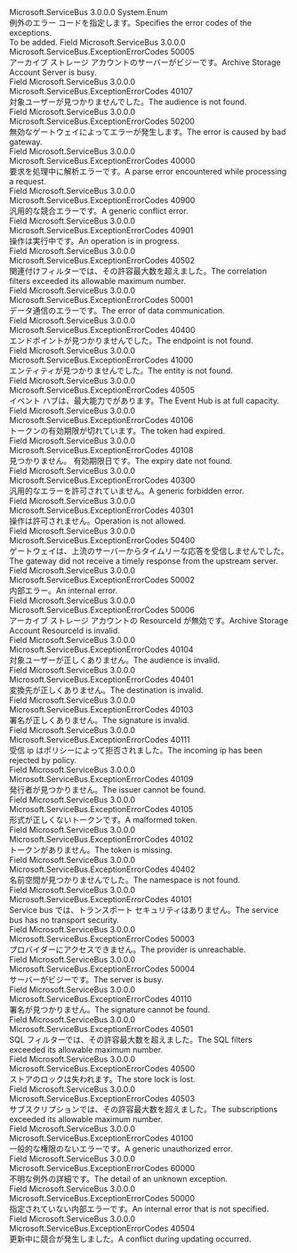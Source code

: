 <Type Name="ExceptionErrorCodes" FullName="Microsoft.ServiceBus.ExceptionErrorCodes">
  <TypeSignature Language="C#" Value="public enum ExceptionErrorCodes" />
  <TypeSignature Language="ILAsm" Value=".class public auto ansi sealed ExceptionErrorCodes extends System.Enum" />
  <TypeSignature Language="DocId" Value="T:Microsoft.ServiceBus.ExceptionErrorCodes" />
  <TypeSignature Language="VB.NET" Value="Public Enum ExceptionErrorCodes" />
  <TypeSignature Language="F#" Value="type ExceptionErrorCodes = " />
  <AssemblyInfo>
    <AssemblyName>Microsoft.ServiceBus</AssemblyName>
    <AssemblyVersion>3.0.0.0</AssemblyVersion>
  </AssemblyInfo>
  <Base>
    <BaseTypeName>System.Enum</BaseTypeName>
  </Base>
  <Docs>
    <summary><span data-ttu-id="a7266-101">例外のエラー コードを指定します。</span><span class="sxs-lookup"><span data-stu-id="a7266-101">Specifies the error codes of the exceptions.</span></span></summary>
    <remarks>To be added.</remarks>
  </Docs>
  <Members>
    <Member MemberName="ArchiveStorageAccountServerBusy">
      <MemberSignature Language="C#" Value="ArchiveStorageAccountServerBusy" />
      <MemberSignature Language="ILAsm" Value=".field public static literal valuetype Microsoft.ServiceBus.ExceptionErrorCodes ArchiveStorageAccountServerBusy = int32(50005)" />
      <MemberSignature Language="DocId" Value="F:Microsoft.ServiceBus.ExceptionErrorCodes.ArchiveStorageAccountServerBusy" />
      <MemberSignature Language="VB.NET" Value="ArchiveStorageAccountServerBusy" />
      <MemberSignature Language="F#" Value="ArchiveStorageAccountServerBusy = 50005" Usage="Microsoft.ServiceBus.ExceptionErrorCodes.ArchiveStorageAccountServerBusy" />
      <MemberType>Field</MemberType>
      <AssemblyInfo>
        <AssemblyName>Microsoft.ServiceBus</AssemblyName>
        <AssemblyVersion>3.0.0.0</AssemblyVersion>
      </AssemblyInfo>
      <ReturnValue>
        <ReturnType>Microsoft.ServiceBus.ExceptionErrorCodes</ReturnType>
      </ReturnValue>
      <MemberValue>50005</MemberValue>
      <Docs>
        <summary> <span data-ttu-id="a7266-102">アーカイブ ストレージ アカウントのサーバーがビジーです。</span><span class="sxs-lookup"><span data-stu-id="a7266-102">Archive Storage Account Server is busy.</span></span> </summary>
      </Docs>
    </Member>
    <Member MemberName="AudienceNotFound">
      <MemberSignature Language="C#" Value="AudienceNotFound" />
      <MemberSignature Language="ILAsm" Value=".field public static literal valuetype Microsoft.ServiceBus.ExceptionErrorCodes AudienceNotFound = int32(40107)" />
      <MemberSignature Language="DocId" Value="F:Microsoft.ServiceBus.ExceptionErrorCodes.AudienceNotFound" />
      <MemberSignature Language="VB.NET" Value="AudienceNotFound" />
      <MemberSignature Language="F#" Value="AudienceNotFound = 40107" Usage="Microsoft.ServiceBus.ExceptionErrorCodes.AudienceNotFound" />
      <MemberType>Field</MemberType>
      <AssemblyInfo>
        <AssemblyName>Microsoft.ServiceBus</AssemblyName>
        <AssemblyVersion>3.0.0.0</AssemblyVersion>
      </AssemblyInfo>
      <ReturnValue>
        <ReturnType>Microsoft.ServiceBus.ExceptionErrorCodes</ReturnType>
      </ReturnValue>
      <MemberValue>40107</MemberValue>
      <Docs>
        <summary><span data-ttu-id="a7266-103">対象ユーザーが見つかりませんでした。</span><span class="sxs-lookup"><span data-stu-id="a7266-103">The audience is not found.</span></span></summary>
      </Docs>
    </Member>
    <Member MemberName="BadGatewayFailure">
      <MemberSignature Language="C#" Value="BadGatewayFailure" />
      <MemberSignature Language="ILAsm" Value=".field public static literal valuetype Microsoft.ServiceBus.ExceptionErrorCodes BadGatewayFailure = int32(50200)" />
      <MemberSignature Language="DocId" Value="F:Microsoft.ServiceBus.ExceptionErrorCodes.BadGatewayFailure" />
      <MemberSignature Language="VB.NET" Value="BadGatewayFailure" />
      <MemberSignature Language="F#" Value="BadGatewayFailure = 50200" Usage="Microsoft.ServiceBus.ExceptionErrorCodes.BadGatewayFailure" />
      <MemberType>Field</MemberType>
      <AssemblyInfo>
        <AssemblyName>Microsoft.ServiceBus</AssemblyName>
        <AssemblyVersion>3.0.0.0</AssemblyVersion>
      </AssemblyInfo>
      <ReturnValue>
        <ReturnType>Microsoft.ServiceBus.ExceptionErrorCodes</ReturnType>
      </ReturnValue>
      <MemberValue>50200</MemberValue>
      <Docs>
        <summary><span data-ttu-id="a7266-104">無効なゲートウェイによってエラーが発生します。</span><span class="sxs-lookup"><span data-stu-id="a7266-104">The error is caused by bad gateway.</span></span></summary>
      </Docs>
    </Member>
    <Member MemberName="BadRequest">
      <MemberSignature Language="C#" Value="BadRequest" />
      <MemberSignature Language="ILAsm" Value=".field public static literal valuetype Microsoft.ServiceBus.ExceptionErrorCodes BadRequest = int32(40000)" />
      <MemberSignature Language="DocId" Value="F:Microsoft.ServiceBus.ExceptionErrorCodes.BadRequest" />
      <MemberSignature Language="VB.NET" Value="BadRequest" />
      <MemberSignature Language="F#" Value="BadRequest = 40000" Usage="Microsoft.ServiceBus.ExceptionErrorCodes.BadRequest" />
      <MemberType>Field</MemberType>
      <AssemblyInfo>
        <AssemblyName>Microsoft.ServiceBus</AssemblyName>
        <AssemblyVersion>3.0.0.0</AssemblyVersion>
      </AssemblyInfo>
      <ReturnValue>
        <ReturnType>Microsoft.ServiceBus.ExceptionErrorCodes</ReturnType>
      </ReturnValue>
      <MemberValue>40000</MemberValue>
      <Docs>
        <summary><span data-ttu-id="a7266-105">要求を処理中に解析エラーです。</span><span class="sxs-lookup"><span data-stu-id="a7266-105">A parse error encountered while processing a request.</span></span></summary>
      </Docs>
    </Member>
    <Member MemberName="ConflictGeneric">
      <MemberSignature Language="C#" Value="ConflictGeneric" />
      <MemberSignature Language="ILAsm" Value=".field public static literal valuetype Microsoft.ServiceBus.ExceptionErrorCodes ConflictGeneric = int32(40900)" />
      <MemberSignature Language="DocId" Value="F:Microsoft.ServiceBus.ExceptionErrorCodes.ConflictGeneric" />
      <MemberSignature Language="VB.NET" Value="ConflictGeneric" />
      <MemberSignature Language="F#" Value="ConflictGeneric = 40900" Usage="Microsoft.ServiceBus.ExceptionErrorCodes.ConflictGeneric" />
      <MemberType>Field</MemberType>
      <AssemblyInfo>
        <AssemblyName>Microsoft.ServiceBus</AssemblyName>
        <AssemblyVersion>3.0.0.0</AssemblyVersion>
      </AssemblyInfo>
      <ReturnValue>
        <ReturnType>Microsoft.ServiceBus.ExceptionErrorCodes</ReturnType>
      </ReturnValue>
      <MemberValue>40900</MemberValue>
      <Docs>
        <summary><span data-ttu-id="a7266-106">汎用的な競合エラーです。</span><span class="sxs-lookup"><span data-stu-id="a7266-106">A generic conflict error.</span></span></summary>
      </Docs>
    </Member>
    <Member MemberName="ConflictOperationInProgress">
      <MemberSignature Language="C#" Value="ConflictOperationInProgress" />
      <MemberSignature Language="ILAsm" Value=".field public static literal valuetype Microsoft.ServiceBus.ExceptionErrorCodes ConflictOperationInProgress = int32(40901)" />
      <MemberSignature Language="DocId" Value="F:Microsoft.ServiceBus.ExceptionErrorCodes.ConflictOperationInProgress" />
      <MemberSignature Language="VB.NET" Value="ConflictOperationInProgress" />
      <MemberSignature Language="F#" Value="ConflictOperationInProgress = 40901" Usage="Microsoft.ServiceBus.ExceptionErrorCodes.ConflictOperationInProgress" />
      <MemberType>Field</MemberType>
      <AssemblyInfo>
        <AssemblyName>Microsoft.ServiceBus</AssemblyName>
        <AssemblyVersion>3.0.0.0</AssemblyVersion>
      </AssemblyInfo>
      <ReturnValue>
        <ReturnType>Microsoft.ServiceBus.ExceptionErrorCodes</ReturnType>
      </ReturnValue>
      <MemberValue>40901</MemberValue>
      <Docs>
        <summary><span data-ttu-id="a7266-107">操作は実行中です。</span><span class="sxs-lookup"><span data-stu-id="a7266-107">An operation is in progress.</span></span></summary>
      </Docs>
    </Member>
    <Member MemberName="CorrelationFiltersExceeded">
      <MemberSignature Language="C#" Value="CorrelationFiltersExceeded" />
      <MemberSignature Language="ILAsm" Value=".field public static literal valuetype Microsoft.ServiceBus.ExceptionErrorCodes CorrelationFiltersExceeded = int32(40502)" />
      <MemberSignature Language="DocId" Value="F:Microsoft.ServiceBus.ExceptionErrorCodes.CorrelationFiltersExceeded" />
      <MemberSignature Language="VB.NET" Value="CorrelationFiltersExceeded" />
      <MemberSignature Language="F#" Value="CorrelationFiltersExceeded = 40502" Usage="Microsoft.ServiceBus.ExceptionErrorCodes.CorrelationFiltersExceeded" />
      <MemberType>Field</MemberType>
      <AssemblyInfo>
        <AssemblyName>Microsoft.ServiceBus</AssemblyName>
        <AssemblyVersion>3.0.0.0</AssemblyVersion>
      </AssemblyInfo>
      <ReturnValue>
        <ReturnType>Microsoft.ServiceBus.ExceptionErrorCodes</ReturnType>
      </ReturnValue>
      <MemberValue>40502</MemberValue>
      <Docs>
        <summary><span data-ttu-id="a7266-108">関連付けフィルターでは、その許容最大数を超えました。</span><span class="sxs-lookup"><span data-stu-id="a7266-108">The correlation filters exceeded its allowable maximum number.</span></span></summary>
      </Docs>
    </Member>
    <Member MemberName="DataCommunicationError">
      <MemberSignature Language="C#" Value="DataCommunicationError" />
      <MemberSignature Language="ILAsm" Value=".field public static literal valuetype Microsoft.ServiceBus.ExceptionErrorCodes DataCommunicationError = int32(50001)" />
      <MemberSignature Language="DocId" Value="F:Microsoft.ServiceBus.ExceptionErrorCodes.DataCommunicationError" />
      <MemberSignature Language="VB.NET" Value="DataCommunicationError" />
      <MemberSignature Language="F#" Value="DataCommunicationError = 50001" Usage="Microsoft.ServiceBus.ExceptionErrorCodes.DataCommunicationError" />
      <MemberType>Field</MemberType>
      <AssemblyInfo>
        <AssemblyName>Microsoft.ServiceBus</AssemblyName>
        <AssemblyVersion>3.0.0.0</AssemblyVersion>
      </AssemblyInfo>
      <ReturnValue>
        <ReturnType>Microsoft.ServiceBus.ExceptionErrorCodes</ReturnType>
      </ReturnValue>
      <MemberValue>50001</MemberValue>
      <Docs>
        <summary><span data-ttu-id="a7266-109">データ通信のエラーです。</span><span class="sxs-lookup"><span data-stu-id="a7266-109">The error of data communication.</span></span></summary>
      </Docs>
    </Member>
    <Member MemberName="EndpointNotFound">
      <MemberSignature Language="C#" Value="EndpointNotFound" />
      <MemberSignature Language="ILAsm" Value=".field public static literal valuetype Microsoft.ServiceBus.ExceptionErrorCodes EndpointNotFound = int32(40400)" />
      <MemberSignature Language="DocId" Value="F:Microsoft.ServiceBus.ExceptionErrorCodes.EndpointNotFound" />
      <MemberSignature Language="VB.NET" Value="EndpointNotFound" />
      <MemberSignature Language="F#" Value="EndpointNotFound = 40400" Usage="Microsoft.ServiceBus.ExceptionErrorCodes.EndpointNotFound" />
      <MemberType>Field</MemberType>
      <AssemblyInfo>
        <AssemblyName>Microsoft.ServiceBus</AssemblyName>
        <AssemblyVersion>3.0.0.0</AssemblyVersion>
      </AssemblyInfo>
      <ReturnValue>
        <ReturnType>Microsoft.ServiceBus.ExceptionErrorCodes</ReturnType>
      </ReturnValue>
      <MemberValue>40400</MemberValue>
      <Docs>
        <summary><span data-ttu-id="a7266-110">エンドポイントが見つかりませんでした。</span><span class="sxs-lookup"><span data-stu-id="a7266-110">The endpoint is not found.</span></span></summary>
      </Docs>
    </Member>
    <Member MemberName="EntityGone">
      <MemberSignature Language="C#" Value="EntityGone" />
      <MemberSignature Language="ILAsm" Value=".field public static literal valuetype Microsoft.ServiceBus.ExceptionErrorCodes EntityGone = int32(41000)" />
      <MemberSignature Language="DocId" Value="F:Microsoft.ServiceBus.ExceptionErrorCodes.EntityGone" />
      <MemberSignature Language="VB.NET" Value="EntityGone" />
      <MemberSignature Language="F#" Value="EntityGone = 41000" Usage="Microsoft.ServiceBus.ExceptionErrorCodes.EntityGone" />
      <MemberType>Field</MemberType>
      <AssemblyInfo>
        <AssemblyName>Microsoft.ServiceBus</AssemblyName>
        <AssemblyVersion>3.0.0.0</AssemblyVersion>
      </AssemblyInfo>
      <ReturnValue>
        <ReturnType>Microsoft.ServiceBus.ExceptionErrorCodes</ReturnType>
      </ReturnValue>
      <MemberValue>41000</MemberValue>
      <Docs>
        <summary><span data-ttu-id="a7266-111">エンティティが見つかりませんでした。</span><span class="sxs-lookup"><span data-stu-id="a7266-111">The entity is not found.</span></span></summary>
      </Docs>
    </Member>
    <Member MemberName="EventHubAtFullCapacity">
      <MemberSignature Language="C#" Value="EventHubAtFullCapacity" />
      <MemberSignature Language="ILAsm" Value=".field public static literal valuetype Microsoft.ServiceBus.ExceptionErrorCodes EventHubAtFullCapacity = int32(40505)" />
      <MemberSignature Language="DocId" Value="F:Microsoft.ServiceBus.ExceptionErrorCodes.EventHubAtFullCapacity" />
      <MemberSignature Language="VB.NET" Value="EventHubAtFullCapacity" />
      <MemberSignature Language="F#" Value="EventHubAtFullCapacity = 40505" Usage="Microsoft.ServiceBus.ExceptionErrorCodes.EventHubAtFullCapacity" />
      <MemberType>Field</MemberType>
      <AssemblyInfo>
        <AssemblyName>Microsoft.ServiceBus</AssemblyName>
        <AssemblyVersion>3.0.0.0</AssemblyVersion>
      </AssemblyInfo>
      <ReturnValue>
        <ReturnType>Microsoft.ServiceBus.ExceptionErrorCodes</ReturnType>
      </ReturnValue>
      <MemberValue>40505</MemberValue>
      <Docs>
        <summary><span data-ttu-id="a7266-112">イベント ハブは、最大能力でがあります。</span><span class="sxs-lookup"><span data-stu-id="a7266-112">The Event Hub is at full capacity.</span></span></summary>
      </Docs>
    </Member>
    <Member MemberName="ExpiredToken">
      <MemberSignature Language="C#" Value="ExpiredToken" />
      <MemberSignature Language="ILAsm" Value=".field public static literal valuetype Microsoft.ServiceBus.ExceptionErrorCodes ExpiredToken = int32(40106)" />
      <MemberSignature Language="DocId" Value="F:Microsoft.ServiceBus.ExceptionErrorCodes.ExpiredToken" />
      <MemberSignature Language="VB.NET" Value="ExpiredToken" />
      <MemberSignature Language="F#" Value="ExpiredToken = 40106" Usage="Microsoft.ServiceBus.ExceptionErrorCodes.ExpiredToken" />
      <MemberType>Field</MemberType>
      <AssemblyInfo>
        <AssemblyName>Microsoft.ServiceBus</AssemblyName>
        <AssemblyVersion>3.0.0.0</AssemblyVersion>
      </AssemblyInfo>
      <ReturnValue>
        <ReturnType>Microsoft.ServiceBus.ExceptionErrorCodes</ReturnType>
      </ReturnValue>
      <MemberValue>40106</MemberValue>
      <Docs>
        <summary><span data-ttu-id="a7266-113">トークンの有効期限が切れています。</span><span class="sxs-lookup"><span data-stu-id="a7266-113">The token had expired.</span></span></summary>
      </Docs>
    </Member>
    <Member MemberName="ExpiresOnNotFound">
      <MemberSignature Language="C#" Value="ExpiresOnNotFound" />
      <MemberSignature Language="ILAsm" Value=".field public static literal valuetype Microsoft.ServiceBus.ExceptionErrorCodes ExpiresOnNotFound = int32(40108)" />
      <MemberSignature Language="DocId" Value="F:Microsoft.ServiceBus.ExceptionErrorCodes.ExpiresOnNotFound" />
      <MemberSignature Language="VB.NET" Value="ExpiresOnNotFound" />
      <MemberSignature Language="F#" Value="ExpiresOnNotFound = 40108" Usage="Microsoft.ServiceBus.ExceptionErrorCodes.ExpiresOnNotFound" />
      <MemberType>Field</MemberType>
      <AssemblyInfo>
        <AssemblyName>Microsoft.ServiceBus</AssemblyName>
        <AssemblyVersion>3.0.0.0</AssemblyVersion>
      </AssemblyInfo>
      <ReturnValue>
        <ReturnType>Microsoft.ServiceBus.ExceptionErrorCodes</ReturnType>
      </ReturnValue>
      <MemberValue>40108</MemberValue>
      <Docs>
        <summary><span data-ttu-id="a7266-114">見つかりません。 有効期限日です。</span><span class="sxs-lookup"><span data-stu-id="a7266-114">The expiry date not found.</span></span></summary>
      </Docs>
    </Member>
    <Member MemberName="ForbiddenGeneric">
      <MemberSignature Language="C#" Value="ForbiddenGeneric" />
      <MemberSignature Language="ILAsm" Value=".field public static literal valuetype Microsoft.ServiceBus.ExceptionErrorCodes ForbiddenGeneric = int32(40300)" />
      <MemberSignature Language="DocId" Value="F:Microsoft.ServiceBus.ExceptionErrorCodes.ForbiddenGeneric" />
      <MemberSignature Language="VB.NET" Value="ForbiddenGeneric" />
      <MemberSignature Language="F#" Value="ForbiddenGeneric = 40300" Usage="Microsoft.ServiceBus.ExceptionErrorCodes.ForbiddenGeneric" />
      <MemberType>Field</MemberType>
      <AssemblyInfo>
        <AssemblyName>Microsoft.ServiceBus</AssemblyName>
        <AssemblyVersion>3.0.0.0</AssemblyVersion>
      </AssemblyInfo>
      <ReturnValue>
        <ReturnType>Microsoft.ServiceBus.ExceptionErrorCodes</ReturnType>
      </ReturnValue>
      <MemberValue>40300</MemberValue>
      <Docs>
        <summary><span data-ttu-id="a7266-115">汎用的なエラーを許可されていません。</span><span class="sxs-lookup"><span data-stu-id="a7266-115">A generic forbidden error.</span></span></summary>
      </Docs>
    </Member>
    <Member MemberName="ForbiddenInvalidOperation">
      <MemberSignature Language="C#" Value="ForbiddenInvalidOperation" />
      <MemberSignature Language="ILAsm" Value=".field public static literal valuetype Microsoft.ServiceBus.ExceptionErrorCodes ForbiddenInvalidOperation = int32(40301)" />
      <MemberSignature Language="DocId" Value="F:Microsoft.ServiceBus.ExceptionErrorCodes.ForbiddenInvalidOperation" />
      <MemberSignature Language="VB.NET" Value="ForbiddenInvalidOperation" />
      <MemberSignature Language="F#" Value="ForbiddenInvalidOperation = 40301" Usage="Microsoft.ServiceBus.ExceptionErrorCodes.ForbiddenInvalidOperation" />
      <MemberType>Field</MemberType>
      <AssemblyInfo>
        <AssemblyName>Microsoft.ServiceBus</AssemblyName>
        <AssemblyVersion>3.0.0.0</AssemblyVersion>
      </AssemblyInfo>
      <ReturnValue>
        <ReturnType>Microsoft.ServiceBus.ExceptionErrorCodes</ReturnType>
      </ReturnValue>
      <MemberValue>40301</MemberValue>
      <Docs>
        <summary><span data-ttu-id="a7266-116">操作は許可されません。</span><span class="sxs-lookup"><span data-stu-id="a7266-116">Operation is not allowed.</span></span></summary>
      </Docs>
    </Member>
    <Member MemberName="GatewayTimeoutFailure">
      <MemberSignature Language="C#" Value="GatewayTimeoutFailure" />
      <MemberSignature Language="ILAsm" Value=".field public static literal valuetype Microsoft.ServiceBus.ExceptionErrorCodes GatewayTimeoutFailure = int32(50400)" />
      <MemberSignature Language="DocId" Value="F:Microsoft.ServiceBus.ExceptionErrorCodes.GatewayTimeoutFailure" />
      <MemberSignature Language="VB.NET" Value="GatewayTimeoutFailure" />
      <MemberSignature Language="F#" Value="GatewayTimeoutFailure = 50400" Usage="Microsoft.ServiceBus.ExceptionErrorCodes.GatewayTimeoutFailure" />
      <MemberType>Field</MemberType>
      <AssemblyInfo>
        <AssemblyName>Microsoft.ServiceBus</AssemblyName>
        <AssemblyVersion>3.0.0.0</AssemblyVersion>
      </AssemblyInfo>
      <ReturnValue>
        <ReturnType>Microsoft.ServiceBus.ExceptionErrorCodes</ReturnType>
      </ReturnValue>
      <MemberValue>50400</MemberValue>
      <Docs>
        <summary><span data-ttu-id="a7266-117">ゲートウェイは、上流のサーバーからタイムリーな応答を受信しませんでした。</span><span class="sxs-lookup"><span data-stu-id="a7266-117">The gateway did not receive a timely response from the upstream server.</span></span></summary>
      </Docs>
    </Member>
    <Member MemberName="InternalFailure">
      <MemberSignature Language="C#" Value="InternalFailure" />
      <MemberSignature Language="ILAsm" Value=".field public static literal valuetype Microsoft.ServiceBus.ExceptionErrorCodes InternalFailure = int32(50002)" />
      <MemberSignature Language="DocId" Value="F:Microsoft.ServiceBus.ExceptionErrorCodes.InternalFailure" />
      <MemberSignature Language="VB.NET" Value="InternalFailure" />
      <MemberSignature Language="F#" Value="InternalFailure = 50002" Usage="Microsoft.ServiceBus.ExceptionErrorCodes.InternalFailure" />
      <MemberType>Field</MemberType>
      <AssemblyInfo>
        <AssemblyName>Microsoft.ServiceBus</AssemblyName>
        <AssemblyVersion>3.0.0.0</AssemblyVersion>
      </AssemblyInfo>
      <ReturnValue>
        <ReturnType>Microsoft.ServiceBus.ExceptionErrorCodes</ReturnType>
      </ReturnValue>
      <MemberValue>50002</MemberValue>
      <Docs>
        <summary><span data-ttu-id="a7266-118">内部エラー。</span><span class="sxs-lookup"><span data-stu-id="a7266-118">An internal error.</span></span></summary>
      </Docs>
    </Member>
    <Member MemberName="InvalidArchiveStorageAccountResourceId">
      <MemberSignature Language="C#" Value="InvalidArchiveStorageAccountResourceId" />
      <MemberSignature Language="ILAsm" Value=".field public static literal valuetype Microsoft.ServiceBus.ExceptionErrorCodes InvalidArchiveStorageAccountResourceId = int32(50006)" />
      <MemberSignature Language="DocId" Value="F:Microsoft.ServiceBus.ExceptionErrorCodes.InvalidArchiveStorageAccountResourceId" />
      <MemberSignature Language="VB.NET" Value="InvalidArchiveStorageAccountResourceId" />
      <MemberSignature Language="F#" Value="InvalidArchiveStorageAccountResourceId = 50006" Usage="Microsoft.ServiceBus.ExceptionErrorCodes.InvalidArchiveStorageAccountResourceId" />
      <MemberType>Field</MemberType>
      <AssemblyInfo>
        <AssemblyName>Microsoft.ServiceBus</AssemblyName>
        <AssemblyVersion>3.0.0.0</AssemblyVersion>
      </AssemblyInfo>
      <ReturnValue>
        <ReturnType>Microsoft.ServiceBus.ExceptionErrorCodes</ReturnType>
      </ReturnValue>
      <MemberValue>50006</MemberValue>
      <Docs>
        <summary> <span data-ttu-id="a7266-119">アーカイブ ストレージ アカウントの ResourceId が無効です。</span><span class="sxs-lookup"><span data-stu-id="a7266-119">Archive Storage Account ResourceId is invalid.</span></span> </summary>
      </Docs>
    </Member>
    <Member MemberName="InvalidAudience">
      <MemberSignature Language="C#" Value="InvalidAudience" />
      <MemberSignature Language="ILAsm" Value=".field public static literal valuetype Microsoft.ServiceBus.ExceptionErrorCodes InvalidAudience = int32(40104)" />
      <MemberSignature Language="DocId" Value="F:Microsoft.ServiceBus.ExceptionErrorCodes.InvalidAudience" />
      <MemberSignature Language="VB.NET" Value="InvalidAudience" />
      <MemberSignature Language="F#" Value="InvalidAudience = 40104" Usage="Microsoft.ServiceBus.ExceptionErrorCodes.InvalidAudience" />
      <MemberType>Field</MemberType>
      <AssemblyInfo>
        <AssemblyName>Microsoft.ServiceBus</AssemblyName>
        <AssemblyVersion>3.0.0.0</AssemblyVersion>
      </AssemblyInfo>
      <ReturnValue>
        <ReturnType>Microsoft.ServiceBus.ExceptionErrorCodes</ReturnType>
      </ReturnValue>
      <MemberValue>40104</MemberValue>
      <Docs>
        <summary><span data-ttu-id="a7266-120">対象ユーザーが正しくありません。</span><span class="sxs-lookup"><span data-stu-id="a7266-120">The audience is invalid.</span></span></summary>
      </Docs>
    </Member>
    <Member MemberName="InvalidDestination">
      <MemberSignature Language="C#" Value="InvalidDestination" />
      <MemberSignature Language="ILAsm" Value=".field public static literal valuetype Microsoft.ServiceBus.ExceptionErrorCodes InvalidDestination = int32(40401)" />
      <MemberSignature Language="DocId" Value="F:Microsoft.ServiceBus.ExceptionErrorCodes.InvalidDestination" />
      <MemberSignature Language="VB.NET" Value="InvalidDestination" />
      <MemberSignature Language="F#" Value="InvalidDestination = 40401" Usage="Microsoft.ServiceBus.ExceptionErrorCodes.InvalidDestination" />
      <MemberType>Field</MemberType>
      <AssemblyInfo>
        <AssemblyName>Microsoft.ServiceBus</AssemblyName>
        <AssemblyVersion>3.0.0.0</AssemblyVersion>
      </AssemblyInfo>
      <ReturnValue>
        <ReturnType>Microsoft.ServiceBus.ExceptionErrorCodes</ReturnType>
      </ReturnValue>
      <MemberValue>40401</MemberValue>
      <Docs>
        <summary><span data-ttu-id="a7266-121">変換先が正しくありません。</span><span class="sxs-lookup"><span data-stu-id="a7266-121">The destination is invalid.</span></span></summary>
      </Docs>
    </Member>
    <Member MemberName="InvalidSignature">
      <MemberSignature Language="C#" Value="InvalidSignature" />
      <MemberSignature Language="ILAsm" Value=".field public static literal valuetype Microsoft.ServiceBus.ExceptionErrorCodes InvalidSignature = int32(40103)" />
      <MemberSignature Language="DocId" Value="F:Microsoft.ServiceBus.ExceptionErrorCodes.InvalidSignature" />
      <MemberSignature Language="VB.NET" Value="InvalidSignature" />
      <MemberSignature Language="F#" Value="InvalidSignature = 40103" Usage="Microsoft.ServiceBus.ExceptionErrorCodes.InvalidSignature" />
      <MemberType>Field</MemberType>
      <AssemblyInfo>
        <AssemblyName>Microsoft.ServiceBus</AssemblyName>
        <AssemblyVersion>3.0.0.0</AssemblyVersion>
      </AssemblyInfo>
      <ReturnValue>
        <ReturnType>Microsoft.ServiceBus.ExceptionErrorCodes</ReturnType>
      </ReturnValue>
      <MemberValue>40103</MemberValue>
      <Docs>
        <summary><span data-ttu-id="a7266-122">署名が正しくありません。</span><span class="sxs-lookup"><span data-stu-id="a7266-122">The signature is invalid.</span></span></summary>
      </Docs>
    </Member>
    <Member MemberName="IpRejected">
      <MemberSignature Language="C#" Value="IpRejected" />
      <MemberSignature Language="ILAsm" Value=".field public static literal valuetype Microsoft.ServiceBus.ExceptionErrorCodes IpRejected = int32(40111)" />
      <MemberSignature Language="DocId" Value="F:Microsoft.ServiceBus.ExceptionErrorCodes.IpRejected" />
      <MemberSignature Language="VB.NET" Value="IpRejected" />
      <MemberSignature Language="F#" Value="IpRejected = 40111" Usage="Microsoft.ServiceBus.ExceptionErrorCodes.IpRejected" />
      <MemberType>Field</MemberType>
      <AssemblyInfo>
        <AssemblyName>Microsoft.ServiceBus</AssemblyName>
        <AssemblyVersion>3.0.0.0</AssemblyVersion>
      </AssemblyInfo>
      <ReturnValue>
        <ReturnType>Microsoft.ServiceBus.ExceptionErrorCodes</ReturnType>
      </ReturnValue>
      <MemberValue>40111</MemberValue>
      <Docs>
        <summary><span data-ttu-id="a7266-123">受信 ip はポリシーによって拒否されました。</span><span class="sxs-lookup"><span data-stu-id="a7266-123">The incoming ip has been rejected by policy.</span></span></summary>
      </Docs>
    </Member>
    <Member MemberName="IssuerNotFound">
      <MemberSignature Language="C#" Value="IssuerNotFound" />
      <MemberSignature Language="ILAsm" Value=".field public static literal valuetype Microsoft.ServiceBus.ExceptionErrorCodes IssuerNotFound = int32(40109)" />
      <MemberSignature Language="DocId" Value="F:Microsoft.ServiceBus.ExceptionErrorCodes.IssuerNotFound" />
      <MemberSignature Language="VB.NET" Value="IssuerNotFound" />
      <MemberSignature Language="F#" Value="IssuerNotFound = 40109" Usage="Microsoft.ServiceBus.ExceptionErrorCodes.IssuerNotFound" />
      <MemberType>Field</MemberType>
      <AssemblyInfo>
        <AssemblyName>Microsoft.ServiceBus</AssemblyName>
        <AssemblyVersion>3.0.0.0</AssemblyVersion>
      </AssemblyInfo>
      <ReturnValue>
        <ReturnType>Microsoft.ServiceBus.ExceptionErrorCodes</ReturnType>
      </ReturnValue>
      <MemberValue>40109</MemberValue>
      <Docs>
        <summary><span data-ttu-id="a7266-124">発行者が見つかりません。</span><span class="sxs-lookup"><span data-stu-id="a7266-124">The issuer cannot be found.</span></span></summary>
      </Docs>
    </Member>
    <Member MemberName="MalformedToken">
      <MemberSignature Language="C#" Value="MalformedToken" />
      <MemberSignature Language="ILAsm" Value=".field public static literal valuetype Microsoft.ServiceBus.ExceptionErrorCodes MalformedToken = int32(40105)" />
      <MemberSignature Language="DocId" Value="F:Microsoft.ServiceBus.ExceptionErrorCodes.MalformedToken" />
      <MemberSignature Language="VB.NET" Value="MalformedToken" />
      <MemberSignature Language="F#" Value="MalformedToken = 40105" Usage="Microsoft.ServiceBus.ExceptionErrorCodes.MalformedToken" />
      <MemberType>Field</MemberType>
      <AssemblyInfo>
        <AssemblyName>Microsoft.ServiceBus</AssemblyName>
        <AssemblyVersion>3.0.0.0</AssemblyVersion>
      </AssemblyInfo>
      <ReturnValue>
        <ReturnType>Microsoft.ServiceBus.ExceptionErrorCodes</ReturnType>
      </ReturnValue>
      <MemberValue>40105</MemberValue>
      <Docs>
        <summary><span data-ttu-id="a7266-125">形式が正しくないトークンです。</span><span class="sxs-lookup"><span data-stu-id="a7266-125">A malformed token.</span></span></summary>
      </Docs>
    </Member>
    <Member MemberName="MissingToken">
      <MemberSignature Language="C#" Value="MissingToken" />
      <MemberSignature Language="ILAsm" Value=".field public static literal valuetype Microsoft.ServiceBus.ExceptionErrorCodes MissingToken = int32(40102)" />
      <MemberSignature Language="DocId" Value="F:Microsoft.ServiceBus.ExceptionErrorCodes.MissingToken" />
      <MemberSignature Language="VB.NET" Value="MissingToken" />
      <MemberSignature Language="F#" Value="MissingToken = 40102" Usage="Microsoft.ServiceBus.ExceptionErrorCodes.MissingToken" />
      <MemberType>Field</MemberType>
      <AssemblyInfo>
        <AssemblyName>Microsoft.ServiceBus</AssemblyName>
        <AssemblyVersion>3.0.0.0</AssemblyVersion>
      </AssemblyInfo>
      <ReturnValue>
        <ReturnType>Microsoft.ServiceBus.ExceptionErrorCodes</ReturnType>
      </ReturnValue>
      <MemberValue>40102</MemberValue>
      <Docs>
        <summary><span data-ttu-id="a7266-126">トークンがありません。</span><span class="sxs-lookup"><span data-stu-id="a7266-126">The token is missing.</span></span></summary>
      </Docs>
    </Member>
    <Member MemberName="NamespaceNotFound">
      <MemberSignature Language="C#" Value="NamespaceNotFound" />
      <MemberSignature Language="ILAsm" Value=".field public static literal valuetype Microsoft.ServiceBus.ExceptionErrorCodes NamespaceNotFound = int32(40402)" />
      <MemberSignature Language="DocId" Value="F:Microsoft.ServiceBus.ExceptionErrorCodes.NamespaceNotFound" />
      <MemberSignature Language="VB.NET" Value="NamespaceNotFound" />
      <MemberSignature Language="F#" Value="NamespaceNotFound = 40402" Usage="Microsoft.ServiceBus.ExceptionErrorCodes.NamespaceNotFound" />
      <MemberType>Field</MemberType>
      <AssemblyInfo>
        <AssemblyName>Microsoft.ServiceBus</AssemblyName>
        <AssemblyVersion>3.0.0.0</AssemblyVersion>
      </AssemblyInfo>
      <ReturnValue>
        <ReturnType>Microsoft.ServiceBus.ExceptionErrorCodes</ReturnType>
      </ReturnValue>
      <MemberValue>40402</MemberValue>
      <Docs>
        <summary><span data-ttu-id="a7266-127">名前空間が見つかりませんでした。</span><span class="sxs-lookup"><span data-stu-id="a7266-127">The namespace is not found.</span></span></summary>
      </Docs>
    </Member>
    <Member MemberName="NoTransportSecurity">
      <MemberSignature Language="C#" Value="NoTransportSecurity" />
      <MemberSignature Language="ILAsm" Value=".field public static literal valuetype Microsoft.ServiceBus.ExceptionErrorCodes NoTransportSecurity = int32(40101)" />
      <MemberSignature Language="DocId" Value="F:Microsoft.ServiceBus.ExceptionErrorCodes.NoTransportSecurity" />
      <MemberSignature Language="VB.NET" Value="NoTransportSecurity" />
      <MemberSignature Language="F#" Value="NoTransportSecurity = 40101" Usage="Microsoft.ServiceBus.ExceptionErrorCodes.NoTransportSecurity" />
      <MemberType>Field</MemberType>
      <AssemblyInfo>
        <AssemblyName>Microsoft.ServiceBus</AssemblyName>
        <AssemblyVersion>3.0.0.0</AssemblyVersion>
      </AssemblyInfo>
      <ReturnValue>
        <ReturnType>Microsoft.ServiceBus.ExceptionErrorCodes</ReturnType>
      </ReturnValue>
      <MemberValue>40101</MemberValue>
      <Docs>
        <summary><span data-ttu-id="a7266-128">Service bus では、トランスポート セキュリティはありません。</span><span class="sxs-lookup"><span data-stu-id="a7266-128">The service bus has no transport security.</span></span></summary>
      </Docs>
    </Member>
    <Member MemberName="ProviderUnreachable">
      <MemberSignature Language="C#" Value="ProviderUnreachable" />
      <MemberSignature Language="ILAsm" Value=".field public static literal valuetype Microsoft.ServiceBus.ExceptionErrorCodes ProviderUnreachable = int32(50003)" />
      <MemberSignature Language="DocId" Value="F:Microsoft.ServiceBus.ExceptionErrorCodes.ProviderUnreachable" />
      <MemberSignature Language="VB.NET" Value="ProviderUnreachable" />
      <MemberSignature Language="F#" Value="ProviderUnreachable = 50003" Usage="Microsoft.ServiceBus.ExceptionErrorCodes.ProviderUnreachable" />
      <MemberType>Field</MemberType>
      <AssemblyInfo>
        <AssemblyName>Microsoft.ServiceBus</AssemblyName>
        <AssemblyVersion>3.0.0.0</AssemblyVersion>
      </AssemblyInfo>
      <ReturnValue>
        <ReturnType>Microsoft.ServiceBus.ExceptionErrorCodes</ReturnType>
      </ReturnValue>
      <MemberValue>50003</MemberValue>
      <Docs>
        <summary><span data-ttu-id="a7266-129">プロバイダーにアクセスできません。</span><span class="sxs-lookup"><span data-stu-id="a7266-129">The provider is unreachable.</span></span></summary>
      </Docs>
    </Member>
    <Member MemberName="ServerBusy">
      <MemberSignature Language="C#" Value="ServerBusy" />
      <MemberSignature Language="ILAsm" Value=".field public static literal valuetype Microsoft.ServiceBus.ExceptionErrorCodes ServerBusy = int32(50004)" />
      <MemberSignature Language="DocId" Value="F:Microsoft.ServiceBus.ExceptionErrorCodes.ServerBusy" />
      <MemberSignature Language="VB.NET" Value="ServerBusy" />
      <MemberSignature Language="F#" Value="ServerBusy = 50004" Usage="Microsoft.ServiceBus.ExceptionErrorCodes.ServerBusy" />
      <MemberType>Field</MemberType>
      <AssemblyInfo>
        <AssemblyName>Microsoft.ServiceBus</AssemblyName>
        <AssemblyVersion>3.0.0.0</AssemblyVersion>
      </AssemblyInfo>
      <ReturnValue>
        <ReturnType>Microsoft.ServiceBus.ExceptionErrorCodes</ReturnType>
      </ReturnValue>
      <MemberValue>50004</MemberValue>
      <Docs>
        <summary><span data-ttu-id="a7266-130">サーバーがビジーです。</span><span class="sxs-lookup"><span data-stu-id="a7266-130">The server is busy.</span></span></summary>
      </Docs>
    </Member>
    <Member MemberName="SignatureNotFound">
      <MemberSignature Language="C#" Value="SignatureNotFound" />
      <MemberSignature Language="ILAsm" Value=".field public static literal valuetype Microsoft.ServiceBus.ExceptionErrorCodes SignatureNotFound = int32(40110)" />
      <MemberSignature Language="DocId" Value="F:Microsoft.ServiceBus.ExceptionErrorCodes.SignatureNotFound" />
      <MemberSignature Language="VB.NET" Value="SignatureNotFound" />
      <MemberSignature Language="F#" Value="SignatureNotFound = 40110" Usage="Microsoft.ServiceBus.ExceptionErrorCodes.SignatureNotFound" />
      <MemberType>Field</MemberType>
      <AssemblyInfo>
        <AssemblyName>Microsoft.ServiceBus</AssemblyName>
        <AssemblyVersion>3.0.0.0</AssemblyVersion>
      </AssemblyInfo>
      <ReturnValue>
        <ReturnType>Microsoft.ServiceBus.ExceptionErrorCodes</ReturnType>
      </ReturnValue>
      <MemberValue>40110</MemberValue>
      <Docs>
        <summary><span data-ttu-id="a7266-131">署名が見つかりません。</span><span class="sxs-lookup"><span data-stu-id="a7266-131">The signature cannot be found.</span></span></summary>
      </Docs>
    </Member>
    <Member MemberName="SqlFiltersExceeded">
      <MemberSignature Language="C#" Value="SqlFiltersExceeded" />
      <MemberSignature Language="ILAsm" Value=".field public static literal valuetype Microsoft.ServiceBus.ExceptionErrorCodes SqlFiltersExceeded = int32(40501)" />
      <MemberSignature Language="DocId" Value="F:Microsoft.ServiceBus.ExceptionErrorCodes.SqlFiltersExceeded" />
      <MemberSignature Language="VB.NET" Value="SqlFiltersExceeded" />
      <MemberSignature Language="F#" Value="SqlFiltersExceeded = 40501" Usage="Microsoft.ServiceBus.ExceptionErrorCodes.SqlFiltersExceeded" />
      <MemberType>Field</MemberType>
      <AssemblyInfo>
        <AssemblyName>Microsoft.ServiceBus</AssemblyName>
        <AssemblyVersion>3.0.0.0</AssemblyVersion>
      </AssemblyInfo>
      <ReturnValue>
        <ReturnType>Microsoft.ServiceBus.ExceptionErrorCodes</ReturnType>
      </ReturnValue>
      <MemberValue>40501</MemberValue>
      <Docs>
        <summary><span data-ttu-id="a7266-132">SQL フィルターでは、その許容最大数を超えました。</span><span class="sxs-lookup"><span data-stu-id="a7266-132">The SQL filters exceeded its allowable maximum number.</span></span></summary>
      </Docs>
    </Member>
    <Member MemberName="StoreLockLost">
      <MemberSignature Language="C#" Value="StoreLockLost" />
      <MemberSignature Language="ILAsm" Value=".field public static literal valuetype Microsoft.ServiceBus.ExceptionErrorCodes StoreLockLost = int32(40500)" />
      <MemberSignature Language="DocId" Value="F:Microsoft.ServiceBus.ExceptionErrorCodes.StoreLockLost" />
      <MemberSignature Language="VB.NET" Value="StoreLockLost" />
      <MemberSignature Language="F#" Value="StoreLockLost = 40500" Usage="Microsoft.ServiceBus.ExceptionErrorCodes.StoreLockLost" />
      <MemberType>Field</MemberType>
      <AssemblyInfo>
        <AssemblyName>Microsoft.ServiceBus</AssemblyName>
        <AssemblyVersion>3.0.0.0</AssemblyVersion>
      </AssemblyInfo>
      <ReturnValue>
        <ReturnType>Microsoft.ServiceBus.ExceptionErrorCodes</ReturnType>
      </ReturnValue>
      <MemberValue>40500</MemberValue>
      <Docs>
        <summary><span data-ttu-id="a7266-133">ストアのロックは失われます。</span><span class="sxs-lookup"><span data-stu-id="a7266-133">The store lock is lost.</span></span></summary>
      </Docs>
    </Member>
    <Member MemberName="SubscriptionsExceeded">
      <MemberSignature Language="C#" Value="SubscriptionsExceeded" />
      <MemberSignature Language="ILAsm" Value=".field public static literal valuetype Microsoft.ServiceBus.ExceptionErrorCodes SubscriptionsExceeded = int32(40503)" />
      <MemberSignature Language="DocId" Value="F:Microsoft.ServiceBus.ExceptionErrorCodes.SubscriptionsExceeded" />
      <MemberSignature Language="VB.NET" Value="SubscriptionsExceeded" />
      <MemberSignature Language="F#" Value="SubscriptionsExceeded = 40503" Usage="Microsoft.ServiceBus.ExceptionErrorCodes.SubscriptionsExceeded" />
      <MemberType>Field</MemberType>
      <AssemblyInfo>
        <AssemblyName>Microsoft.ServiceBus</AssemblyName>
        <AssemblyVersion>3.0.0.0</AssemblyVersion>
      </AssemblyInfo>
      <ReturnValue>
        <ReturnType>Microsoft.ServiceBus.ExceptionErrorCodes</ReturnType>
      </ReturnValue>
      <MemberValue>40503</MemberValue>
      <Docs>
        <summary><span data-ttu-id="a7266-134">サブスクリプションでは、その許容最大数を超えました。</span><span class="sxs-lookup"><span data-stu-id="a7266-134">The subscriptions exceeded its allowable maximum number.</span></span></summary>
      </Docs>
    </Member>
    <Member MemberName="UnauthorizedGeneric">
      <MemberSignature Language="C#" Value="UnauthorizedGeneric" />
      <MemberSignature Language="ILAsm" Value=".field public static literal valuetype Microsoft.ServiceBus.ExceptionErrorCodes UnauthorizedGeneric = int32(40100)" />
      <MemberSignature Language="DocId" Value="F:Microsoft.ServiceBus.ExceptionErrorCodes.UnauthorizedGeneric" />
      <MemberSignature Language="VB.NET" Value="UnauthorizedGeneric" />
      <MemberSignature Language="F#" Value="UnauthorizedGeneric = 40100" Usage="Microsoft.ServiceBus.ExceptionErrorCodes.UnauthorizedGeneric" />
      <MemberType>Field</MemberType>
      <AssemblyInfo>
        <AssemblyName>Microsoft.ServiceBus</AssemblyName>
        <AssemblyVersion>3.0.0.0</AssemblyVersion>
      </AssemblyInfo>
      <ReturnValue>
        <ReturnType>Microsoft.ServiceBus.ExceptionErrorCodes</ReturnType>
      </ReturnValue>
      <MemberValue>40100</MemberValue>
      <Docs>
        <summary><span data-ttu-id="a7266-135">一般的な権限のないエラーです。</span><span class="sxs-lookup"><span data-stu-id="a7266-135">A generic unauthorized error.</span></span></summary>
      </Docs>
    </Member>
    <Member MemberName="UnknownExceptionDetail">
      <MemberSignature Language="C#" Value="UnknownExceptionDetail" />
      <MemberSignature Language="ILAsm" Value=".field public static literal valuetype Microsoft.ServiceBus.ExceptionErrorCodes UnknownExceptionDetail = int32(60000)" />
      <MemberSignature Language="DocId" Value="F:Microsoft.ServiceBus.ExceptionErrorCodes.UnknownExceptionDetail" />
      <MemberSignature Language="VB.NET" Value="UnknownExceptionDetail" />
      <MemberSignature Language="F#" Value="UnknownExceptionDetail = 60000" Usage="Microsoft.ServiceBus.ExceptionErrorCodes.UnknownExceptionDetail" />
      <MemberType>Field</MemberType>
      <AssemblyInfo>
        <AssemblyName>Microsoft.ServiceBus</AssemblyName>
        <AssemblyVersion>3.0.0.0</AssemblyVersion>
      </AssemblyInfo>
      <ReturnValue>
        <ReturnType>Microsoft.ServiceBus.ExceptionErrorCodes</ReturnType>
      </ReturnValue>
      <MemberValue>60000</MemberValue>
      <Docs>
        <summary><span data-ttu-id="a7266-136">不明な例外の詳細です。</span><span class="sxs-lookup"><span data-stu-id="a7266-136">The detail of an unknown exception.</span></span></summary>
      </Docs>
    </Member>
    <Member MemberName="UnspecifiedInternalError">
      <MemberSignature Language="C#" Value="UnspecifiedInternalError" />
      <MemberSignature Language="ILAsm" Value=".field public static literal valuetype Microsoft.ServiceBus.ExceptionErrorCodes UnspecifiedInternalError = int32(50000)" />
      <MemberSignature Language="DocId" Value="F:Microsoft.ServiceBus.ExceptionErrorCodes.UnspecifiedInternalError" />
      <MemberSignature Language="VB.NET" Value="UnspecifiedInternalError" />
      <MemberSignature Language="F#" Value="UnspecifiedInternalError = 50000" Usage="Microsoft.ServiceBus.ExceptionErrorCodes.UnspecifiedInternalError" />
      <MemberType>Field</MemberType>
      <AssemblyInfo>
        <AssemblyName>Microsoft.ServiceBus</AssemblyName>
        <AssemblyVersion>3.0.0.0</AssemblyVersion>
      </AssemblyInfo>
      <ReturnValue>
        <ReturnType>Microsoft.ServiceBus.ExceptionErrorCodes</ReturnType>
      </ReturnValue>
      <MemberValue>50000</MemberValue>
      <Docs>
        <summary><span data-ttu-id="a7266-137">指定されていない内部エラーです。</span><span class="sxs-lookup"><span data-stu-id="a7266-137">An internal error that is not specified.</span></span></summary>
      </Docs>
    </Member>
    <Member MemberName="UpdateConflict">
      <MemberSignature Language="C#" Value="UpdateConflict" />
      <MemberSignature Language="ILAsm" Value=".field public static literal valuetype Microsoft.ServiceBus.ExceptionErrorCodes UpdateConflict = int32(40504)" />
      <MemberSignature Language="DocId" Value="F:Microsoft.ServiceBus.ExceptionErrorCodes.UpdateConflict" />
      <MemberSignature Language="VB.NET" Value="UpdateConflict" />
      <MemberSignature Language="F#" Value="UpdateConflict = 40504" Usage="Microsoft.ServiceBus.ExceptionErrorCodes.UpdateConflict" />
      <MemberType>Field</MemberType>
      <AssemblyInfo>
        <AssemblyName>Microsoft.ServiceBus</AssemblyName>
        <AssemblyVersion>3.0.0.0</AssemblyVersion>
      </AssemblyInfo>
      <ReturnValue>
        <ReturnType>Microsoft.ServiceBus.ExceptionErrorCodes</ReturnType>
      </ReturnValue>
      <MemberValue>40504</MemberValue>
      <Docs>
        <summary><span data-ttu-id="a7266-138">更新中に競合が発生しました。</span><span class="sxs-lookup"><span data-stu-id="a7266-138">A conflict during updating occurred.</span></span></summary>
      </Docs>
    </Member>
  </Members>
</Type>